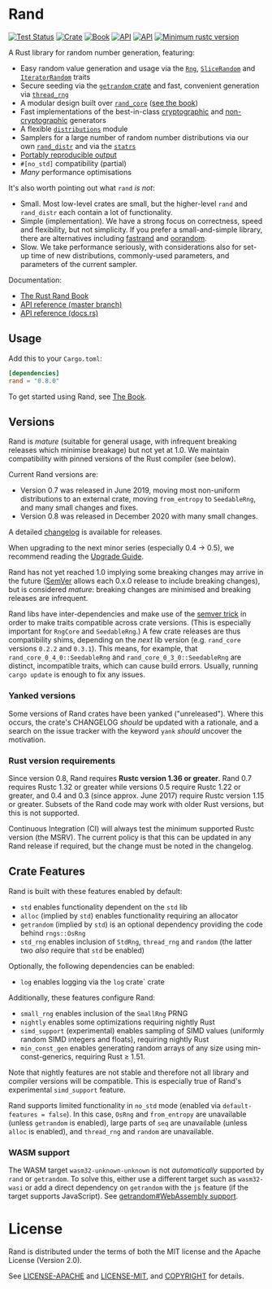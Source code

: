 # Rand

[![Test Status](https://github.com/rust-random/rand/workflows/Tests/badge.svg?event=push)](https://github.com/rust-random/rand/actions)
[![Crate](https://img.shields.io/crates/v/rand.svg)](https://crates.io/crates/rand)
[![Book](https://img.shields.io/badge/book-master-yellow.svg)](https://rust-random.github.io/book/)
[![API](https://img.shields.io/badge/api-master-yellow.svg)](https://rust-random.github.io/rand/rand)
[![API](https://docs.rs/rand/badge.svg)](https://docs.rs/rand)
[![Minimum rustc version](https://img.shields.io/badge/rustc-1.36+-lightgray.svg)](https://github.com/rust-random/rand#rust-version-requirements)

A Rust library for random number generation, featuring:

-   Easy random value generation and usage via the [`Rng`](https://docs.rs/rand/*/rand/trait.Rng.html),
    [`SliceRandom`](https://docs.rs/rand/*/rand/seq/trait.SliceRandom.html) and
    [`IteratorRandom`](https://docs.rs/rand/*/rand/seq/trait.IteratorRandom.html) traits
-   Secure seeding via the [`getrandom` crate](https://crates.io/crates/getrandom)
    and fast, convenient generation via [`thread_rng`](https://docs.rs/rand/*/rand/fn.thread_rng.html)
-   A modular design built over [`rand_core`](https://crates.io/crates/rand_core)
    ([see the book](https://rust-random.github.io/book/crates.html))
-   Fast implementations of the best-in-class [cryptographic](https://rust-random.github.io/book/guide-rngs.html#cryptographically-secure-pseudo-random-number-generators-csprngs) and
    [non-cryptographic](https://rust-random.github.io/book/guide-rngs.html#basic-pseudo-random-number-generators-prngs) generators
-   A flexible [`distributions`](https://docs.rs/rand/*/rand/distributions/index.html) module
-   Samplers for a large number of random number distributions via our own
    [`rand_distr`](https://docs.rs/rand_distr) and via
    the [`statrs`](https://docs.rs/statrs/0.13.0/statrs/)
-   [Portably reproducible output](https://rust-random.github.io/book/portability.html)
-   `#[no_std]` compatibility (partial)
-   *Many* performance optimisations

It's also worth pointing out what `rand` *is not*:

-   Small. Most low-level crates are small, but the higher-level `rand` and
    `rand_distr` each contain a lot of functionality.
-   Simple (implementation). We have a strong focus on correctness, speed and flexibility, but
    not simplicity. If you prefer a small-and-simple library, there are
    alternatives including [fastrand](https://crates.io/crates/fastrand)
    and [oorandom](https://crates.io/crates/oorandom).
-   Slow. We take performance seriously, with considerations also for set-up
    time of new distributions, commonly-used parameters, and parameters of the
    current sampler.

Documentation:

-   [The Rust Rand Book](https://rust-random.github.io/book)
-   [API reference (master branch)](https://rust-random.github.io/rand)
-   [API reference (docs.rs)](https://docs.rs/rand)


## Usage

Add this to your `Cargo.toml`:

```toml
[dependencies]
rand = "0.8.0"
```

To get started using Rand, see [The Book](https://rust-random.github.io/book).


## Versions

Rand is *mature* (suitable for general usage, with infrequent breaking releases
which minimise breakage) but not yet at 1.0. We maintain compatibility with
pinned versions of the Rust compiler (see below).

Current Rand versions are:

-   Version 0.7 was released in June 2019, moving most non-uniform distributions
    to an external crate, moving `from_entropy` to `SeedableRng`, and many small
    changes and fixes.
-   Version 0.8 was released in December 2020 with many small changes.

A detailed [changelog](CHANGELOG.md) is available for releases.

When upgrading to the next minor series (especially 0.4 → 0.5), we recommend
reading the [Upgrade Guide](https://rust-random.github.io/book/update.html).

Rand has not yet reached 1.0 implying some breaking changes may arrive in the
future ([SemVer](https://semver.org/) allows each 0.x.0 release to include
breaking changes), but is considered *mature*: breaking changes are minimised
and breaking releases are infrequent.

Rand libs have inter-dependencies and make use of the
[semver trick](https://github.com/dtolnay/semver-trick/) in order to make traits
compatible across crate versions. (This is especially important for `RngCore`
and `SeedableRng`.) A few crate releases are thus compatibility shims,
depending on the *next* lib version (e.g. `rand_core` versions `0.2.2` and
`0.3.1`). This means, for example, that `rand_core_0_4_0::SeedableRng` and
`rand_core_0_3_0::SeedableRng` are distinct, incompatible traits, which can
cause build errors. Usually, running `cargo update` is enough to fix any issues.

### Yanked versions

Some versions of Rand crates have been yanked ("unreleased"). Where this occurs,
the crate's CHANGELOG *should* be updated with a rationale, and a search on the
issue tracker with the keyword `yank` *should* uncover the motivation.

### Rust version requirements

Since version 0.8, Rand requires **Rustc version 1.36 or greater**.
Rand 0.7 requires Rustc 1.32 or greater while versions 0.5 require Rustc 1.22 or
greater, and 0.4 and 0.3 (since approx. June 2017) require Rustc version 1.15 or
greater. Subsets of the Rand code may work with older Rust versions, but this is
not supported.

Continuous Integration (CI) will always test the minimum supported Rustc version
(the MSRV). The current policy is that this can be updated in any
Rand release if required, but the change must be noted in the changelog.

## Crate Features

Rand is built with these features enabled by default:

-   `std` enables functionality dependent on the `std` lib
-   `alloc` (implied by `std`) enables functionality requiring an allocator
-   `getrandom` (implied by `std`) is an optional dependency providing the code
    behind `rngs::OsRng`
-   `std_rng` enables inclusion of `StdRng`, `thread_rng` and `random`
    (the latter two *also* require that `std` be enabled)

Optionally, the following dependencies can be enabled:

-   `log` enables logging via the `log` crate` crate

Additionally, these features configure Rand:

-   `small_rng` enables inclusion of the `SmallRng` PRNG
-   `nightly` enables some optimizations requiring nightly Rust
-   `simd_support` (experimental) enables sampling of SIMD values
    (uniformly random SIMD integers and floats), requiring nightly Rust
-   `min_const_gen` enables generating random arrays of 
    any size using min-const-generics, requiring Rust ≥ 1.51.

Note that nightly features are not stable and therefore not all library and
compiler versions will be compatible. This is especially true of Rand's
experimental `simd_support` feature.

Rand supports limited functionality in `no_std` mode (enabled via
`default-features = false`). In this case, `OsRng` and `from_entropy` are
unavailable (unless `getrandom` is enabled), large parts of `seq` are
unavailable (unless `alloc` is enabled), and `thread_rng` and `random` are
unavailable.

### WASM support

The WASM target `wasm32-unknown-unknown` is not *automatically* supported by
`rand` or `getrandom`. To solve this, either use a different target such as
`wasm32-wasi` or add a direct dependency on `getrandom` with the `js` feature
(if the target supports JavaScript). See
[getrandom#WebAssembly support](https://docs.rs/getrandom/latest/getrandom/#webassembly-support).

# License

Rand is distributed under the terms of both the MIT license and the
Apache License (Version 2.0).

See [LICENSE-APACHE](LICENSE-APACHE) and [LICENSE-MIT](LICENSE-MIT), and
[COPYRIGHT](COPYRIGHT) for details.
